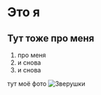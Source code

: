 # Это я 
## Тут тоже про меня 
1. про меня
2. и снова 
3. и снова

тут моё фото ![Зверушки](\Downloads\maxresdefault.jpg)